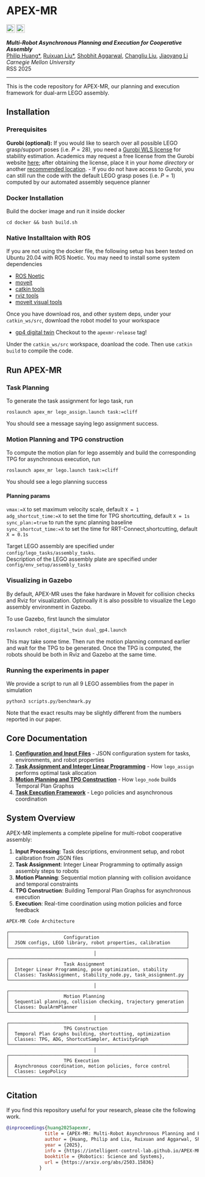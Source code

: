 # APEX-MR

<div>
<a href="https://intelligent-control-lab.github.io/APEX-MR/"><img src="https://img.shields.io/badge/Project_Page-Website-green?logo=googlechrome&logoColor=white" alt="Project Page" height=22px></a>
<a href="https://arxiv.org/abs/2503.15836" target="_blank"><img src=https://img.shields.io/badge/ArXiv-Paper-b5212f.svg?logo=arxiv alt="ArXiv" height=22px></a>
</div>


***Multi-Robot Asynchronous Planning and Execution for Cooperative Assembly***<br>
[Philip Huang*](https://philip-huang.github.io/),
[Ruixuan Liu*](https://waynekyrie.github.io/),
[Shobhit Aggarwal](https://engineering.cmu.edu/mfi/directory/bios/aggarwal-shobhit.html),
[Changliu Liu](http://icontrol.ri.cmu.edu/people/changliu.html),
[Jiaoyang Li](https://jiaoyangli.me/)<br>
*Carnegie Mellon University*<br>
RSS 2025

---
This is the code repository  for APEX-MR, our planning and execution framework for dual-arm LEGO assembly.

## Installation

### Prerequisites
**Gurobi (optional):** 
  If you would like to search over all possible LEGO grasp/support poses (i.e. $P = 28$), you need 
  a [Gurobi WLS license](https://support.gurobi.com/hc/en-us/articles/13232844297489-How-do-I-set-up-a-Web-License-Service-WLS-license) for stability estimation. Academics may request a free license from the
  Gurobi website [here](https://www.gurobi.com/features/academic-wls-license/); after obtaining the license,
  place it in your *home directory* or
  another [recommended location](https://support.gurobi.com/hc/en-us/articles/360013417211-Where-do-I-place-the-Gurobi-license-file-gurobi-lic).
    - If you do not have access to Gurobi, you can still run the code with the default LEGO grasp poses (i.e. $P = 1$) computed by our automated assembly sequence planner

### Docker Installation
Build the docker image and run it inside docker
```
cd docker && bash build.sh
```

### Native Installtaion with ROS
If you are not using the docker file, the following setup has been tested on Ubuntu 20.04 with ROS Noetic. You may need to install some system dependencies
- [ROS Noetic](http://wiki.ros.org/noetic/Installation/Ubuntu)
- [moveit](https://moveit.ai/install/)
- [catkin tools](https://catkin-tools.readthedocs.io/en/latest/)
- [rviz tools](http://wiki.ros.org/rviz_visual_tools)
- [moveit visual tools](http://wiki.ros.org/moveit_visual_tools)

Once you have download ros, and other system deps, under your ```catkin_ws/src```, download the robot model to your workspace
- [gp4 digital twin](https://github.com/intelligent-control-lab/Robot_Digital_Twin/tree/apexmr-release) Checkout to the ``apexmr-release`` tag!

Under the ```catkin_ws/src``` workspace, doanload the code. Then use ```catkin build``` to compile the code.

## Run APEX-MR
### Task Planning
To generate the task assignment for lego task, run
```
roslaunch apex_mr lego_assign.launch task:=cliff
```
You should see a message saying lego assignment success.

### Motion Planning and TPG construction
To compute the motion plan for lego assembly and build the corresponding TPG for asynchronous execution, run
```
roslaunch apex_mr lego.launch task:=cliff
```
You should see a lego planning success
#### Planning params
```vmax:=X``` to set maximum velocity scale, default ```X = 1``` <br>
```adg_shortcut_time:=X``` to set the time for TPG shortcutting, default ```X = 1s``` <br>
```sync_plan:=true``` to run the sync planning baseline <br>
```sync_shortcut_time:=X``` to set the time for RRT-Connect,shortcutting, default ```X = 0.1s``` <br>

Target LEGO assembly are specified under ```config/lego_tasks/assembly_tasks```. <br>
Description of the LEGO assembly plate are specified under ```config/env_setup/assembly_tasks```

### Visualizing in Gazebo
By default, APEX-MR uses the fake hardware in Moveit for collision checks and Rviz for visualization. Optinoally it is also possible to visualize the Lego assembly environment in Gazebo.

To use Gazebo, first launch the simulator
```
roslaunch robot_digital_twin dual_gp4.launch 
```
This may take some time. Then run the motion planning command earlier and wait for the TPG to be generated. Once the TPG is computed, the robots should be both in Rviz and Gazebo at the same time.

### Running the experiments in paper
We provide a script to run all 9 LEGO assemblies from the paper in simulation
```
python3 scripts.py/benchmark.py
```

Note that the exact results may be slightly different from the numbers reported in our paper.


## Core Documentation

1. **[Configuration and Input Files](01-configuration.md)** - JSON configuration system for tasks, environments, and robot properties
2. **[Task Assignment and Integer Linear Programming](02-task-assignment.md)** - How `lego_assign` performs optimal task allocation
3. **[Motion Planning and TPG Construction](03-motion-planning.md)** - How `lego_node` builds Temporal Plan Graphss
4. **[Task Execution Framework](04-execution.md)** - Lego policies and asynchronous coordination

## System Overview

APEX-MR implements a complete pipeline for multi-robot cooperative assembly:

1. **Input Processing**: Task descriptions, environment setup, and robot calibration from JSON files
2. **Task Assignment**: Integer Linear Programming to optimally assign assembly steps to robots
3. **Motion Planning**: Sequential motion planning with collision avoidance and temporal constraints
4. **TPG Construction**: Building Temporal Plan Graphss for asynchronous execution
5. **Execution**: Real-time coordination using motion policies and force feedback


```
APEX-MR Code Architecture

┌─────────────────────────────────────────────────────────────────┐
│                    Configuration                                │
│  JSON configs, LEGO library, robot properties, calibration      │
└─────────────────────────────────────────────────────────────────┘
                                │
┌─────────────────────────────────────────────────────────────────┐
│                    Task Assignment                              │
│  Integer Linear Programming, pose optimization, stability       │
│  Classes: TaskAssignment, stability_node.py, task_assignment.py │
└─────────────────────────────────────────────────────────────────┘
                                │
┌─────────────────────────────────────────────────────────────────┐
│                    Motion Planning                              │
│  Sequential planning, collision checking, trajectory generation │
│  Classes: DualArmPlanner                                        │
└─────────────────────────────────────────────────────────────────┘
                                │
┌─────────────────────────────────────────────────────────────────┐
│                    TPG Construction                             │
│  Temporal Plan Graphs building, shortcutting, optimization      │
│  Classes: TPG, ADG, ShortcutSampler, ActivityGraph              │
└─────────────────────────────────────────────────────────────────┘
                                │
┌─────────────────────────────────────────────────────────────────┐
│                    TPG Execution                                │
│  Asynchronous coordination, motion policies, force control      │
│  Classes: LegoPolicy                                            |
└─────────────────────────────────────────────────────────────────┘
```

## Citation

If you find this repository useful for your research, please cite the following work.

```bibtex
@inproceedings{huang2025apexmr,
              title = {APEX-MR: Multi-Robot Asynchronous Planning and Execution for Cooperative Assembly},
              author = {Huang, Philip and Liu, Ruixuan and Aggarwal, Shobhit and Liu, Changliu and Li, Jiaoyang},
              year = {2025},
              info = {https://intelligent-control-lab.github.io/APEX-MR/},
              booktitle = {Robotics: Science and Systems},
              url = {https://arxiv.org/abs/2503.15836}
            }
```
